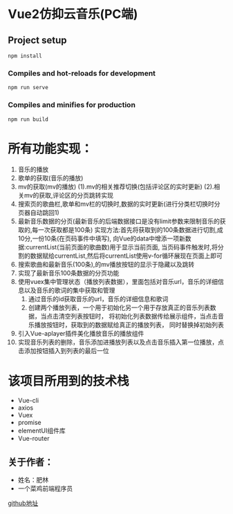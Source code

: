 # Vue2仿抑云音乐(PC端)

## Project setup

```
npm install
```

### Compiles and hot-reloads for development

```
npm run serve
```

### Compiles and minifies for production

```
npm run build
```

# 所有功能实现：

1. 音乐的播放
2. 歌单的获取(音乐的播放)
3. mv的获取(mv的播放)
   (1).mv的相关推荐切换(包括评论区的实时更新)
   (2).相关mv的获取,评论区的分页跳转实现
4. 搜索页的歌曲栏,歌单和mv栏的切换时,数据的实时更新(进行分类栏切换时分页器自动跳回1)
5. 最新音乐数据的分页(最新音乐的后端数据接口是没有limit参数来限制音乐的获取的,每一次获取都是100条)
   实现方法:首先将获取到的100条数据进行切割,成10分,一份10条(在页码事件中填写),
   	向Vue的data中增添一项新数据:currentList(当前页面的歌曲数)用于显示当前页面,
   	当页码事件触发时,将分割的数据赋给currentList,然后将currentList使用v-for循环展现在页面上即可
6. 搜索歌曲和最新音乐(100条),的mv播放按钮的显示于隐藏以及跳转
7. 实现了最新音乐100条数据的分页功能
8. 使用vuex集中管理状态（播放列表数据），里面包括对音乐url，音乐的详细信息以及音乐的歌词的集中获取和管理
   1. 通过音乐的id获取音乐的url，音乐的详细信息和歌词
   2. 创建两个播放列表，一个用于初始化另一个用于存放真正的音乐列表数据，当点击清空列表按钮时，
      将初始化列表数据传给展示组件，当点击音乐播放按钮时，获取到的数据赋给真正的播放列表，
      同时替换掉初始列表
9. 引入Vue-aplayer插件美化播放音乐的播放组件
10. 实现音乐列表的删除，音乐添加进播放列表以及点击音乐插入第一位播放，点击添加按钮插入到列表的最后一位

# 该项目所用到的技术栈

- Vue-cli
- axios
- Vuex
- promise
- elementUI组件库
- Vue-router



## 关于作者：

- 姓名：肥林
- 一个菜鸡前端程序员

[github地址]('https://github.com/Cheung-Pui-Lam')
